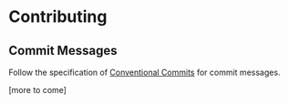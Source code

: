 Contributing
==========================

Commit Messages
--------------------------

Follow the specification of [Conventional Commits](https://conventionalcommits.org/) for commit messages.

[more to come]
